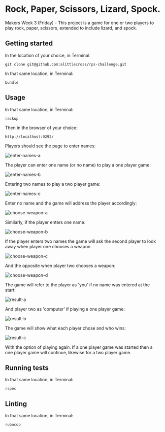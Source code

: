 # Rock, Paper, Scissors, Lizard, Spock.

Makers Week 3 (Friday) - This project is a game for one or two players to play rock, paper, scissors, extended to include lizard, and spock.

## Getting started

In the location of your choice, in Terminal:

`git clone git@github.com:alittlecross/rps-challenge.git`

In that same location, in Terminal:

`bundle`

## Usage

In that same location, in Terminal:

`rackup`

Then in the browser of your choice:

`http://localhost:9292/`

Players should see the page to enter names:

![enter-names-a](images/a.png)

The player can enter one name (or no name) to play a one player game:

![enter-names-b](images/b.png)

Entering two names to play a two player game:

![enter-names-c](images/c.png)

Enter no name and the game will address the player accordingly:

![choose-weapon-a](images/d.png)

Similarly, if the player enters one name:

![choose-weapon-b](images/e.png)

If the player enters two names the game will ask the second player to look away when player one chooses a weapon:

![choose-weapon-c](images/f.png)

And the opposite when player two chooses a weapon:

![choose-weapon-d](images/g.png)

The game will refer to the player as 'you' if no name was entered at the start:

![result-a](images/h.png)

And player two as 'computer' if playing a one player game:

![result-b](images/i.png)

The game will show what each player chose and who wins:

![result-c](images/j.png)

With the option of playing again. If a one player game was started then a one player game will continue, likewise for a two player game.

## Running tests

In that same location, in Terminal:

`rspec`

## Linting

In that same location, in Terminal:

`rubocop`
